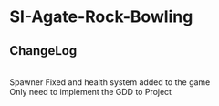 # SI-Agate-Rock-Bowling
## ChangeLog
<br />
Spawner Fixed and health system added to the game
<br />
Only need to implement the GDD to Project
